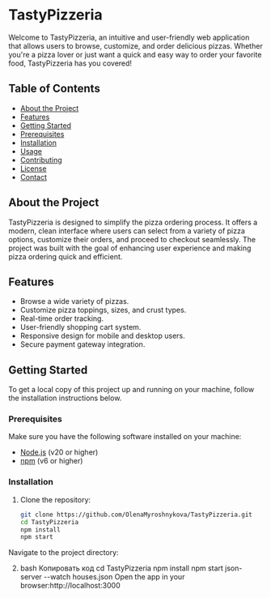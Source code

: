 # TastyPizzeria

Welcome to TastyPizzeria, an intuitive and user-friendly web application that allows users to browse, customize, and order delicious pizzas. Whether you're a pizza lover or just want a quick and easy way to order your favorite food, TastyPizzeria has you covered!

## Table of Contents

- [About the Project](#about-the-project)
- [Features](#features)
- [Getting Started](#getting-started)
- [Prerequisites](#prerequisites)
- [Installation](#installation)
- [Usage](#usage)
- [Contributing](#contributing)
- [License](#license)
- [Contact](#contact)

## About the Project

TastyPizzeria is designed to simplify the pizza ordering process. It offers a modern, clean interface where users can select from a variety of pizza options, customize their orders, and proceed to checkout seamlessly. The project was built with the goal of enhancing user experience and making pizza ordering quick and efficient.

## Features

- Browse a wide variety of pizzas.
- Customize pizza toppings, sizes, and crust types.
- Real-time order tracking.
- User-friendly shopping cart system.
- Responsive design for mobile and desktop users.
- Secure payment gateway integration.

## Getting Started

To get a local copy of this project up and running on your machine, follow the installation instructions below.

### Prerequisites

Make sure you have the following software installed on your machine:

- [Node.js](https://nodejs.org/en/download/) (v20 or higher)
- [npm](https://www.npmjs.com/get-npm) (v6 or higher)

### Installation

1. Clone the repository:
   ```bash
   git clone https://github.com/OlenaMyroshnykova/TastyPizzeria.git
   cd TastyPizzeria
   npm install
   npm start

Navigate to the project directory:

2. bash
Копировать код
cd TastyPizzeria
npm install
npm start
json-server --watch houses.json
Open the app in your browser:http://localhost:3000
